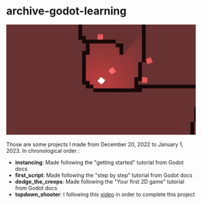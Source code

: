 # archive-godot-learning
![topdown shooter project](images/banner.png)

Those are some projects I made from December 20, 2022 to January 1, 2023.
In chronological order :

* **instancing**: Made following the "getting started" tutorial from Godot docs 
* **first_script**: Made following the "step by step" tutorial from Godot docs
* **dodge_the_creeps**: Made following the "Your first 2D game" tutorial from Godot docs
* **topdown_shooter**: I following this [video](https://www.youtube.com/watch?v=HycyFNQfqI0) in order to complete this project